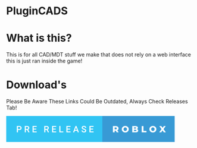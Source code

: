 # PluginCADS
# What is this?
This is for all CAD/MDT stuff we make that does not rely on a web interface this is just ran inside the game!

# Download's 
Please Be Aware These Links Could Be Outdated, Always Check Releases Tab!

[<img src="https://github.com/Roleplay-Utilities/Badges-and-Utilities/blob/main/pre-release-roblox.svg">](https://google.com)
